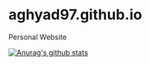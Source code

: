 # aghyad97.github.io
Personal Website

[![Anurag's github stats](https://github-readme-stats.vercel.app/api?aghyad97=anuraghazra)](https://github.com/anuraghazra/github-readme-stats)
